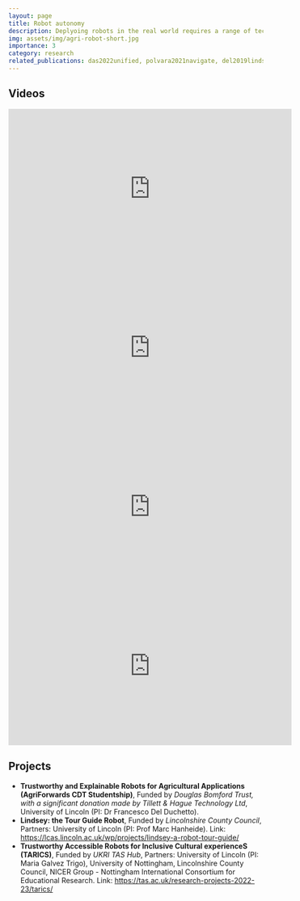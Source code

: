 ```yaml
---
layout: page
title: Robot autonomy
description: Deplyoing robots in the real world requires a range of techniques which ensure robots can safely and reliably operate in challenging environments, such as agricultural farms and public spaces.
img: assets/img/agri-robot-short.jpg
importance: 3
category: research
related_publications: das2022unified, polvara2021navigate, del2019lindsey, del2018not, del2023wild
---
```




## Videos
<div class="row">
    <div class="col-6">
        <iframe width="560" height="315" src="https://www.youtube-nocookie.com/embed/x6rA5E_Belk?si=68Xs_M498rLtlXoa" title="YouTube video player" frameborder="0" allow="accelerometer; autoplay; clipboard-write; encrypted-media; gyroscope; picture-in-picture; web-share" allowfullscreen></iframe>
    </div>
    <div class="col-6">
        <iframe width="560" height="315" src="https://www.youtube-nocookie.com/embed/05JMypZElnU?si=eOKIy_GxScrJ9umi" title="YouTube video player" frameborder="0" allow="accelerometer; autoplay; clipboard-write; encrypted-media; gyroscope; picture-in-picture; web-share"  allowfullscreen></iframe>
    </div>
</div>
<div class="row">
    <div class="col-6">
        <iframe width="560" height="315" src="https://www.youtube-nocookie.com/embed/yZnH8gXVtcg?si=tPnqqSpHP2leVBR4" title="YouTube video player" frameborder="0" allow="accelerometer; autoplay; clipboard-write; encrypted-media; gyroscope; picture-in-picture; web-share" allowfullscreen></iframe>
    </div>
    <div class="col-6">
        <iframe width="560" height="315" src="https://www.youtube-nocookie.com/embed/gLYIWcQfXHA?si=TGS4zDQrXUEUmwRA" title="YouTube video player" frameborder="0" allow="accelerometer; autoplay; clipboard-write; encrypted-media; gyroscope; picture-in-picture; web-share" allowfullscreen></iframe>
    </div>
</div>

## Projects
- **Trustworthy and Explainable Robots for Agricultural Applications (AgriForwards CDT Studentship)**, Funded by *Douglas Bomford Trust, with a significant donation made by Tillett & Hague Technology Ltd*, University of Lincoln (PI: Dr Francesco Del Duchetto).
- **Lindsey: the Tour Guide Robot**, Funded by *Lincolnshire County Council*, Partners: University of Lincoln (PI: Prof Marc Hanheide). Link: <a href="https://lcas.lincoln.ac.uk/wp/projects/lindsey-a-robot-tour-guide">https://lcas.lincoln.ac.uk/wp/projects/lindsey-a-robot-tour-guide/</a>
- **Trustworthy Accessible Robots for Inclusive Cultural experienceS (TARICS)**, Funded by *UKRI TAS Hub*, Partners: University of Lincoln (PI: Maria Galvez Trigo), University of Nottingham, Lincolnshire County Council, NICER Group - Nottingham International Consortium for Educational Research. Link: <a href="https://tas.ac.uk/research-projects-2022-23/tarics/">https://tas.ac.uk/research-projects-2022-23/tarics/</a>
